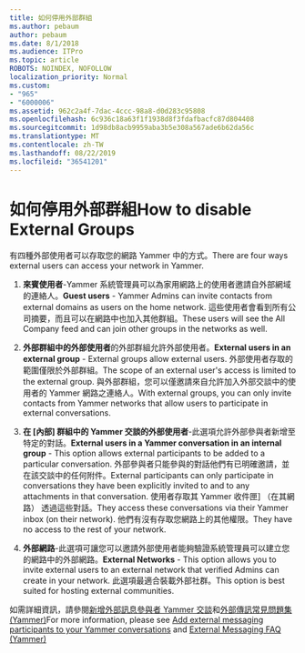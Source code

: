 ```yaml
---
title: 如何停用外部群組
ms.author: pebaum
author: pebaum
ms.date: 8/1/2018
ms.audience: ITPro
ms.topic: article
ROBOTS: NOINDEX, NOFOLLOW
localization_priority: Normal
ms.custom:
- "965"
- "6000006"
ms.assetid: 962c2a4f-7dac-4ccc-98a8-d0d283c95808
ms.openlocfilehash: 6c936c18a63f1f1938d8f3fdafbacfc87d804408
ms.sourcegitcommit: 1d98db8acb9959aba3b5e308a567ade6b62da56c
ms.translationtype: MT
ms.contentlocale: zh-TW
ms.lasthandoff: 08/22/2019
ms.locfileid: "36541201"
---
```

# <a name="how-to-disable-external-groups"></a><span data-ttu-id="e8397-102">如何停用外部群組</span><span class="sxs-lookup"><span data-stu-id="e8397-102">How to disable External Groups</span></span>

<span data-ttu-id="e8397-103">有四種外部使用者可以存取您的網路 Yammer 中的方式。</span><span class="sxs-lookup"><span data-stu-id="e8397-103">There are four ways external users can access your network in Yammer.</span></span>
  
1. <span data-ttu-id="e8397-104">**來賓使用者**-Yammer 系統管理員可以為家用網路上的使用者邀請自外部網域的連絡人。</span><span class="sxs-lookup"><span data-stu-id="e8397-104">**Guest users** - Yammer Admins can invite contacts from external domains as users on the home network.</span></span> <span data-ttu-id="e8397-105">這些使用者會看到所有公司摘要，而且可以在網路中也加入其他群組。</span><span class="sxs-lookup"><span data-stu-id="e8397-105">These users will see the All Company feed and can join other groups in the networks as well.</span></span>

2. <span data-ttu-id="e8397-106">**外部群組中的外部使用者**的外部群組允許外部使用者。</span><span class="sxs-lookup"><span data-stu-id="e8397-106">**External users in an external group** - External groups allow external users.</span></span> <span data-ttu-id="e8397-107">外部使用者存取的範圍僅限於外部群組。</span><span class="sxs-lookup"><span data-stu-id="e8397-107">The scope of an external user's access is limited to the external group.</span></span> <span data-ttu-id="e8397-108">與外部群組，您可以僅邀請來自允許加入外部交談中的使用者的 Yammer 網路之連絡人。</span><span class="sxs-lookup"><span data-stu-id="e8397-108">With external groups, you can only invite contacts from Yammer networks that allow users to participate in external conversations.</span></span>

3. <span data-ttu-id="e8397-109">**在 [內部] 群組中的 Yammer 交談的外部使用者**-此選項允許外部參與者新增至特定的對話。</span><span class="sxs-lookup"><span data-stu-id="e8397-109">**External users in a Yammer conversation in an internal group** - This option allows external participants to be added to a particular conversation.</span></span> <span data-ttu-id="e8397-110">外部參與者只能參與的對話他們有已明確邀請，並在該交談中的任何附件。</span><span class="sxs-lookup"><span data-stu-id="e8397-110">External participants can only participate in conversations they have been explicitly invited to and to any attachments in that conversation.</span></span> <span data-ttu-id="e8397-111">使用者存取其 Yammer 收件匣] （在其網路） 透過這些對話。</span><span class="sxs-lookup"><span data-stu-id="e8397-111">They access these conversations via their Yammer inbox (on their network).</span></span> <span data-ttu-id="e8397-112">他們有沒有存取您網路上的其他權限。</span><span class="sxs-lookup"><span data-stu-id="e8397-112">They have no access to the rest of your network.</span></span>

4. <span data-ttu-id="e8397-113">**外部網路**-此選項可讓您可以邀請外部使用者能夠驗證系統管理員可以建立您的網路中的外部網路。</span><span class="sxs-lookup"><span data-stu-id="e8397-113">**External Networks** - This option allows you to invite external users to an external network that verified Admins can create in your network.</span></span> <span data-ttu-id="e8397-114">此選項最適合裝載外部社群。</span><span class="sxs-lookup"><span data-stu-id="e8397-114">This option is best suited for hosting external communities.</span></span>

<span data-ttu-id="e8397-115">如需詳細資訊，請參閱[新增外部訊息參與者 Yammer 交談](https://support.office.com/article/add-external-messaging-participants-to-your-yammer-conversations-423653bb-86b2-4eac-9d7e-dca121f7c16c?ui=en-US&amp;rs=en-US&amp;ad=US)和[外部傳訊常見問題集 (Yammer)](https://support.office.com/article/External-messaging-FAQ-Yammer-35b59d6c-bb1c-4541-bf19-9f67d2f2b199)</span><span class="sxs-lookup"><span data-stu-id="e8397-115">For more information, please see [Add external messaging participants to your Yammer conversations](https://support.office.com/article/add-external-messaging-participants-to-your-yammer-conversations-423653bb-86b2-4eac-9d7e-dca121f7c16c?ui=en-US&amp;rs=en-US&amp;ad=US) and [External Messaging FAQ (Yammer)](https://support.office.com/article/External-messaging-FAQ-Yammer-35b59d6c-bb1c-4541-bf19-9f67d2f2b199)</span></span>
  
